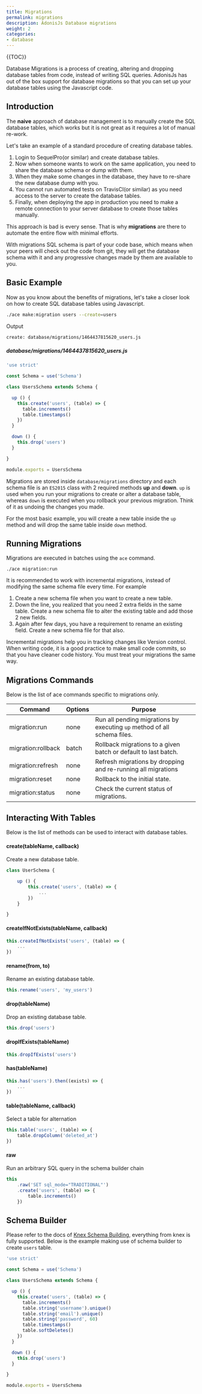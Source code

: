 ```yaml
---
title: Migrations
permalink: migrations
description: AdonisJs Database migrations
weight: 2
categories:
- database
---
```


{{TOC}}

Database Migrations is a process of creating, altering and dropping database tables from code, instead of writing SQL queries. AdonisJs has out of the box support for database migrations so that you can set up your database tables using the Javascript code.

## Introduction

The **naive** approach of database management is to manually create the SQL database tables, which works but it is not great as it requires a lot of manual re-work.

Let's take an example of a standard procedure of creating database tables.

1. Login to SequelPro(or similar) and create database tables.
2. Now when someone wants to work on the same application, you need to share the database schema or dump with them.
3. When they make some changes in the database, they have to re-share the new database dump with you.
4. You cannot run automated tests on TravisCI(or similar) as you need access to the server to create the database tables.
5. Finally, when deploying the app in production you need to make a remote connection to your server database to create those tables manually.

This approach is bad is every sense. That is why **migrations** are there to automate the entire flow with minimal efforts.

With migrations SQL schema is part of your code base, which means when your peers will check out the code from git, they will get the database schema with it and any progressive changes made by them are available to you.

## Basic Example

Now as you know about the benefits of migrations, let's take a closer look on how to create SQL database tables using Javascript.

```bash
./ace make:migration users --create=users
```

Output

```bash
create: database/migrations/1464437815620_users.js
```


##### database/migrations/1464437815620_users.js

```javascript
'use strict'

const Schema = use('Schema')

class UsersSchema extends Schema {

  up () {
    this.create('users', (table) => {
      table.increments()
      table.timestamps()
    })
  }

  down () {
    this.drop('users')
  }

}

module.exports = UsersSchema
```

Migrations are stored inside `database/migrations` directory and each schema file is an `ES2015` class with 2 required methods **up** and **down**. `up` is used when you run your migrations to create or alter a database table, whereas `down` is executed when you rollback your previous migration. Think of it as undoing the changes you made.

For the most basic example, you will create a new table inside the `up` method and will drop the same table inside `down` method.

## Running Migrations

Migrations are executed in batches using the `ace` command.

```
./ace migration:run
```

It is recommended to work with incremental migrations, instead of modifying the same schema file every time. For example

1. Create a new schema file when you want to create a new table.
2. Down the line, you realized that you need 2 extra fields in the same table. Create a new schema file to alter the existing table and add those 2 new fields.
3. Again after few days, you have a requirement to rename an existing field. Create a new schema file for that also.

Incremental migrations help you in tracking changes like Version control. When writing code, it is a good practice to make small code commits, so that you have cleaner code history. You must treat your migrations the same way.

## Migrations Commands

Below is the list of ace commands specific to migrations only.

| Command | Options | Purpose |
|---------|---------|---------|
| migration:run | none | Run all pending migrations by executing `up` method of all schema files. |
| migration:rollback | batch  | Rollback migrations to a given batch or default to last batch.|
| migration:refresh | none | Refresh migrations by dropping and re-running all migrations |
| migration:reset | none | Rollback to the initial state. |
| migration:status | none | Check the current status of migrations. |


## Interacting With Tables

Below is the list of methods can be used to interact with database tables. 

#### create(tableName, callback)

Create a new database table.

```javascript
class UserSchema {

    up () {
        this.create('users', (table) => {
            ...
        })
    }

}
```

#### createIfNotExists(tableName, callback)

```javascript
this.createIfNotExists('users', (table) => {
    ...
})
```


#### rename(from, to)

Rename an existing database table.

```javascript
this.rename('users', 'my_users')
```

#### drop(tableName)

Drop an existing database table.

```javascript
this.drop('users')
```

#### dropIfExists(tableName)

```javascript
this.dropIfExists('users')
```


#### has(tableName)

```javascript
this.has('users').then((exists) => {
    ...
})
```

#### table(tableName, callback)

Select a table for alternation

```javascript
this.table('users', (table) => {
    table.dropColumn('deleted_at')
})
```

#### raw

Run an arbitrary SQL query in the schema builder chain

```javascript
this
    .raw('SET sql_mode="TRADITIONAL"')
    .create('users', (table) => {
        table.increments()
    })
```

## Schema Builder

Please refer to the docs of [Knex Schema Building](http://knexjs.org/#Schema-Building), everything from knex is fully supported. Below is the example making use of schema builder to create `users` table.

```javascript
'use strict'

const Schema = use('Schema')

class UsersSchema extends Schema {

  up () {
    this.create('users', (table) => {
      table.increments()
      table.string('username').unique()
      table.string('email').unique()
      table.string('password', 60)
      table.timestamps()
      table.softDeletes()
    })
  }

  down () {
    this.drop('users')
  }

}

module.exports = UsersSchema
```
